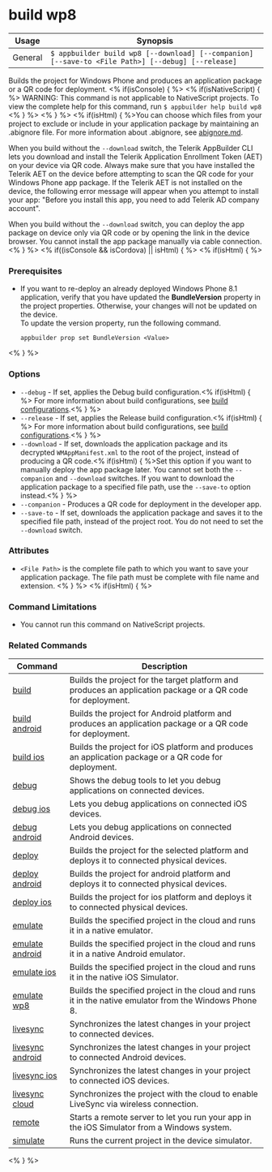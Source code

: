 build wp8
==========

Usage | Synopsis
------|-------
General | `$ appbuilder build wp8 [--download] [--companion] [--save-to <File Path>] [--debug] [--release]`

Builds the project for Windows Phone and produces an application package or a QR code for deployment.
<% if(isConsole) { %>
<% if(isNativeScript) { %>
WARNING: This command is not applicable to NativeScript projects. To view the complete help for this command, run `$ appbuilder help build wp8`
<% } %> 
<% } %>
<% if(isHtml) { %>You can choose which files from your project to exclude or include in your application package by maintaining an .abignore file. For more information about .abignore, see [abignore.md](https://github.com/Icenium/icenium-cli/blob/release/ABIGNORE.md).

When you build without the `--download` switch, the Telerik AppBuilder CLI lets you download and install the Telerik Application Enrollment Token (AET) on your device via QR code. Always make sure that you have installed the Telerik AET on the device before attempting to scan the QR code for your Windows Phone app package. If the Telerik AET is not installed on the device, the following error message will appear when you attempt to install your app: "Before you install this app, you need to add Telerik AD company account".

When you build without the `--download` switch, you can deploy the app package on device only via QR code or by opening the link in the device browser. You cannot install the app package manually via cable connection.<% } %>
<% if((isConsole && isCordova) || isHtml) { %>
<% if(isHtml) { %>
### Prerequisites

* If you want to re-deploy an already deployed Windows Phone 8.1 application, verify that you have updated the **BundleVersion** property in the project properties. Otherwise, your changes will not be updated on the device.<br/>To update the version property, run the following command.

	```Shell
	appbuilder prop set BundleVersion <Value>
	```

<% } %> 
### Options
* `--debug` - If set, applies the Debug build configuration.<% if(isHtml) { %> For more information about build configurations, see [build configurations](http://docs.telerik.com/platform/appbuilder/build-configurations/overview).<% } %>
* `--release` - If set, applies the Release build configuration.<% if(isHtml) { %> For more information about build configurations, see [build configurations](http://docs.telerik.com/platform/appbuilder/build-configurations/overview).<% } %>
* `--download` - If set, downloads the application package and its decrypted `WMAppManifest.xml` to the root of the project, instead of producing a QR code.<% if(isHtml) { %>Set this option if you want to manually deploy the app package later. You cannot set both the `--companion` and `--download` switches. If you want to download the application package to a specified file path, use the `--save-to` option instead.<% } %>  
* `--companion` - Produces a QR code for deployment in the developer app.
* `--save-to` - If set, downloads the application package and saves it to the specified file path, instead of the project root. You do not need to set the `--download` switch.

### Attributes
* `<File Path>` is the complete file path to which you want to save your application package. The file path must be complete with file name and extension.
<% } %> 
<% if(isHtml) { %>
### Command Limitations

* You cannot run this command on NativeScript projects.

### Related Commands

Command | Description
----------|----------
[build](build.html) | Builds the project for the target platform and produces an application package or a QR code for deployment.
[build android](build-android.html) | Builds the project for Android platform and produces an application package or a QR code for deployment.
[build ios](build-ios.html) | Builds the project for iOS platform and produces an application package or a QR code for deployment.
[debug](debug.html) | Shows the debug tools to let you debug applications on connected devices.
[debug ios](debug-ios.html) | Lets you debug applications on connected iOS devices.
[debug android](debug-android.html) | Lets you debug applications on connected Android devices.
[deploy](deploy.html) | Builds the project for the selected platform and deploys it to connected physical devices.
[deploy android](deploy-android.html) | Builds the project for android platform and deploys it to connected physical devices.
[deploy ios](deploy-ios.html) | Builds the project for ios platform and deploys it to connected physical devices.
[emulate](emulate.html) | Builds the specified project in the cloud and runs it in a native emulator.
[emulate android](emulate-android.html) | Builds the specified project in the cloud and runs it in a native Android emulator.
[emulate ios](emulate-ios.html) | Builds the specified project in the cloud and runs it in the native iOS Simulator.
[emulate wp8](emulate-wp8.html) | Builds the specified project in the cloud and runs it in the native emulator from the Windows Phone 8.
[livesync](livesync.html) | Synchronizes the latest changes in your project to connected devices.
[livesync android](livesync-android.html) | Synchronizes the latest changes in your project to connected Android devices.
[livesync ios](livesync-ios.html) | Synchronizes the latest changes in your project to connected iOS devices.
[livesync cloud](livesync-cloud.html) | Synchronizes the project with the cloud to enable LiveSync via wireless connection.
[remote](remote.html) | Starts a remote server to let you run your app in the iOS Simulator from a Windows system.
[simulate](simulate.html) | Runs the current project in the device simulator.
<% } %>
